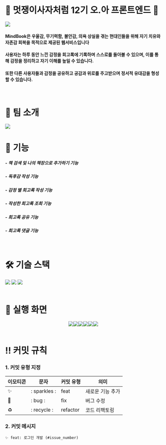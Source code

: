 # 🦁 멋쟁이사자처럼 12기 오.아 프론트엔드 🦁

<img src='https://github.com/user-attachments/assets/2d187b58-98fa-42a1-822f-a92d1f9b3e9b' />
<br />

#### MindBook은 우울감, 무기력함, 불안감, 의욕 상실을 겪는 현대인들을 위해 자기 치유와 자존감 회복을 목적으로 제공된 웹서비스입니다
#### 사용자는 하루 동안 느낀 감정을 회고록에 기록하며 스스로를 돌아볼 수 있으며, 이를 통해 감정을 정리하고 자기 이해를 높일 수 있습니다. 
#### 또한 다른 사용자들과 감정을 공유하고 공감과 위로를 주고받으며 정서적 유대감을 형성할 수 있습니다.

<br />

# 👥 팀 소개
<img src='https://github.com/user-attachments/assets/61b003b8-6b76-4732-a9e4-acf9add70ab9'/>
<br />

# 🧾 기능
##### - 책 검색 및 나의 책장으로 추가하기 기능
##### - 독후감 작성 기능
##### - 감정 별 회고록 작성 기능
##### - 작성한 회고록 조회 기능
##### - 회고록 공유 기능
##### - 회고록 댓글 기능
<br/>

# 🛠️ 기술 스택
<div>
  <img src="https://img.shields.io/badge/html5-E34F26?style=for-the-badge&logo=html5&logoColor=white"> 
  <img src="https://img.shields.io/badge/css-1572B6?style=for-the-badge&logo=css3&logoColor=white">
  <img src="https://img.shields.io/badge/javascript-F7DF1E?style=for-the-badge&logo=javascript&logoColor=black">
</div>
<br />

# 📱 실행 화면
<div style="display: flex; justify-content: center;">
  <img src='https://github.com/user-attachments/assets/969e4456-7991-474e-8441-2b3ad7d6091b'/>
  <img src='https://github.com/user-attachments/assets/51985c45-13d9-4de0-bffd-13a5cb0f5156'/>
  <img src='https://github.com/user-attachments/assets/1ca45f2a-458c-4682-a0a3-834db4dd734c'/>
  <img src='https://github.com/user-attachments/assets/e360e649-832c-4dd6-b3c0-bc2372a5d546'/>
  <img src='https://github.com/user-attachments/assets/ec78b5cb-ad7a-4a1a-8cfe-bd73ed2beda7'/>
  <img src='https://github.com/user-attachments/assets/a5af76b8-51d4-48f8-bfa2-37e695d0945a'/>
</div>
<br />

# ‼️ 커밋 규칙
### 1. 커밋 유형 지정
| 이모티콘 | 문자 | 커밋 유형 | 의미 |
| --- | --- | --- | --- |
|  ✨ | : sparkles : | feat | 새로운 기능 추가 |
| 🐛 | : bug : | fix | 버그 수정 |
| ♻️ | : recycle : | refactor | 코드 리팩토링 |


### 2. 커밋 메시지
```
✨ feat: 로그인 개발 (#issue_number)
```
